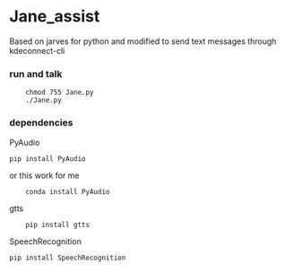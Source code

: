 # Jane_assist
Based on jarves for python and modified to send text messages through kdeconnect-cli
### run and talk
        chmod 755 Jane.py
	 	./Jane.py
### dependencies
PyAudio

	pip install PyAudio

or
this work for me

        conda install PyAudio
gtts

        pip install gtts
SpeechRecognition

	pip install SpeechRecognition
